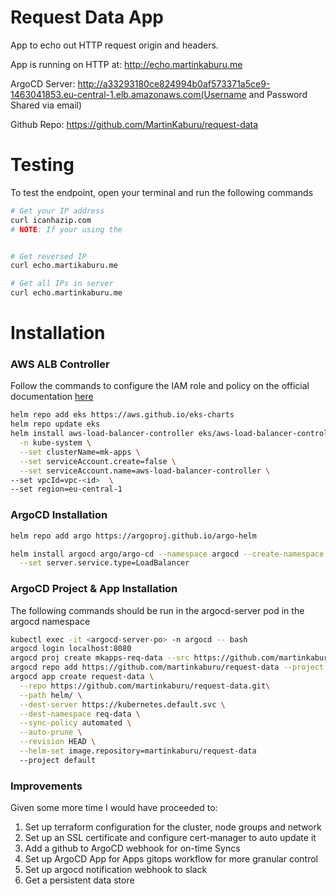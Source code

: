 # Request Data App
App to echo out HTTP request origin and headers.

App is running on HTTP at: http://echo.martinkaburu.me

ArgoCD Server: http://a33293180ce824994b0af573371a5ce9-1463041853.eu-central-1.elb.amazonaws.com(Username and Password Shared via email)

Github Repo: https://github.com/MartinKaburu/request-data

# Testing
To test the endpoint, open your terminal and run the following commands
```Bash
# Get your IP address
curl icanhazip.com
# NOTE: If your using the 


# Get reversed IP
curl echo.martikaburu.me

# Get all IPs in server
curl echo.martinkaburu.me
```


# Installation
### AWS ALB Controller
Follow the commands to configure the IAM role and policy on the official documentation [here](https://docs.aws.amazon.com/eks/latest/userguide/aws-load-balancer-controller.html)
```Bash
helm repo add eks https://aws.github.io/eks-charts
helm repo update eks
helm install aws-load-balancer-controller eks/aws-load-balancer-controller \
  -n kube-system \
  --set clusterName=mk-apps \
  --set serviceAccount.create=false \
  --set serviceAccount.name=aws-load-balancer-controller \
--set vpcId=vpc-<id>  \
--set region=eu-central-1

```


### ArgoCD Installation
```Bash
helm repo add argo https://argoproj.github.io/argo-helm

helm install argocd argo/argo-cd --namespace argocd --create-namespace \
  --set server.service.type=LoadBalancer 
```


### ArgoCD Project & App Installation
The following commands should be run in the argocd-server pod in the argocd namespace
```Bash
kubectl exec -it <argocd-server-po> -n argocd -- bash
argocd login localhost:8080
argocd proj create mkapps-req-data --src https://github.com/martinkaburu/request-data.git --dest https://kubernetes.default.svc,namespace=default
argocd repo add https://github.com/martinkaburu/request-data --project default
argocd app create request-data \
  --repo https://github.com/martinkaburu/request-data.git\
  --path helm/ \
  --dest-server https://kubernetes.default.svc \
  --dest-namespace req-data \
  --sync-policy automated \
  --auto-prune \
  --revision HEAD \
  --helm-set image.repository=martinkaburu/request-data
  --project default
```


### Improvements
Given some more time I would have proceeded to:
1. Set up terraform configuration for the cluster, node groups and network
2. Set up an SSL certificate and configure cert-manager to auto update it
3. Add a github to ArgoCD webhook for on-time Syncs
4. Set up ArgoCD App for Apps gitops workflow for more granular control
5. Set up argocd notification webhook to slack
6. Get a persistent data store
